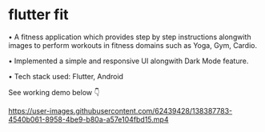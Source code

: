 # flutter fit

• A fitness application which provides step by step instructions alongwith images 
  to perform workouts in fitness domains such as Yoga, Gym, Cardio.

• Implemented a simple and responsive UI alongwith Dark Mode feature.

• Tech stack used: Flutter, Android

See working demo below 👇

https://user-images.githubusercontent.com/62439428/138387783-4540b061-8958-4be9-b80a-a57e104fbd15.mp4
